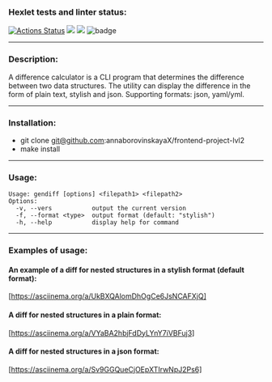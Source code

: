 ### Hexlet tests and linter status:
[![Actions Status](https://github.com/annaborovinskayaX/frontend-project-lvl2/workflows/hexlet-check/badge.svg)](https://github.com/annaborovinskayaX/frontend-project-lvl2/actions) <a href="https://codeclimate.com/github/codeclimate/codeclimate/maintainability"><img src="https://api.codeclimate.com/v1/badges/a99a88d28ad37a79dbf6/maintainability" /></a> <a href="https://codeclimate.com/github/codeclimate/codeclimate/test_coverage"><img src="https://api.codeclimate.com/v1/badges/a99a88d28ad37a79dbf6/test_coverage" /></a> ![badge](https://github.com/annaborovinskayaX/frontend-project-lvl2/actions/workflows/nodejs.yml/badge.svg)
***
### Description:
A difference calculator is a CLI program that determines the difference between two data structures. The utility can display the difference in the form of plain text, stylish and json.
Supporting formats: json, yaml/yml.
***
### Installation:
+ git clone git@github.com:annaborovinskayaX/frontend-project-lvl2
+ make install
***
### Usage:
	Usage: gendiff [options] <filepath1> <filepath2>
	Options:
	  -v, --vers           output the current version
	  -f, --format <type>  output format (default: "stylish")
	  -h, --help           display help for command
***
### Examples of usage:
#### An example of a diff for nested structures in a stylish format (default format):
[https://asciinema.org/a/UkBXQAlomDhOgCe6JsNCAFXjQ]

#### A diff for nested structures in a plain format:
[https://asciinema.org/a/VYaBA2hbjFdDyLYnY7iVBFuj3]

#### A diff for nested structures in a json format:
[https://asciinema.org/a/Sv9GGQueCjOEpXTIrwNpJ2Ps6]
